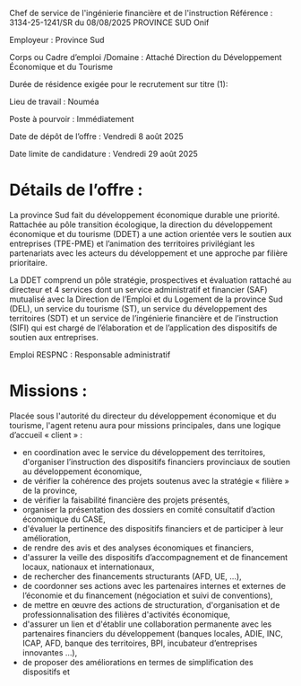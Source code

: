 
Chef de service de l'ingénierie financière et de l'instruction
Référence : 3134-25-1241/SR du 08/08/2025
PROVINCE SUD
Onif

Employeur : Province Sud

Corps ou Cadre d’emploi /Domaine : Attaché Direction du Développement Économique et du Tourisme

Durée de résidence exigée pour le recrutement sur titre (1):

Lieu de travail : Nouméa

Poste à pourvoir : Immédiatement

Date de dépôt de l’offre : Vendredi 8 août 2025

Date limite de candidature : Vendredi 29 août 2025

# Détails de l’offre :

La province Sud fait du développement économique durable une priorité. Rattachée au pôle transition écologique, la direction du développement économique et du tourisme (DDET) a une action orientée vers le soutien aux entreprises (TPE-PME) et l’animation des territoires privilégiant les partenariats avec les acteurs du développement et une approche par filière prioritaire.

La DDET comprend un pôle stratégie, prospectives et évaluation rattaché au directeur et 4 services dont un service administratif et financier (SAF) mutualisé avec la Direction de l’Emploi et du Logement de la province Sud (DEL), un service du tourisme (ST), un service du développement des territoires (SDT) et un service de l’ingénierie financière et de l’instruction (SIFI) qui est chargé de l’élaboration et de l’application des dispositifs de soutien aux entreprises.

Emploi RESPNC : Responsable administratif

# Missions :

Placée sous l'autorité du directeur du développement économique et du tourisme, l'agent retenu aura pour missions principales, dans une logique d’accueil « client » :

- en coordination avec le service du développement des territoires, d'organiser l’instruction des dispositifs financiers provinciaux de soutien au développement économique,
- de vérifier la cohérence des projets soutenus avec la stratégie « filière » de la province,
- de vérifier la faisabilité financière des projets présentés,
- organiser la présentation des dossiers en comité consultatif d’action économique du CASE,
- d'évaluer la pertinence des dispositifs financiers et de participer à leur amélioration,
- de rendre des avis et des analyses économiques et financiers,
- d'assurer la veille des dispositifs d’accompagnement et de financement locaux, nationaux et internationaux,
- de rechercher des financements structurants (AFD, UE, …),
- de coordonner ses actions avec les partenaires internes et externes de l’économie et du financement (négociation et suivi de conventions),
- de mettre en œuvre des actions de structuration, d'organisation et de professionnalisation des filières d'activités économique,
- d'assurer un lien et d'établir une collaboration permanente avec les partenaires financiers du développement (banques locales, ADIE, INC, ICAP, AFD, banque des territoires, BPI, incubateur d’entreprises innovantes …),
- de proposer des améliorations en termes de simplification des dispositifs et


